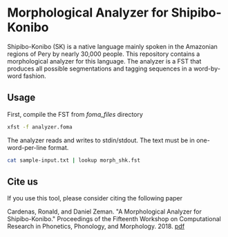 # Morphological Analyzer for Shipibo-Konibo

Shipibo-Konibo (SK) is a native language mainly spoken in the Amazonian regions of Pery by nearly 30,000 people.
This repository contains a morphological analyzer for this language.
The analyzer is a FST that produces all possible segmentations and tagging sequences in a word-by-word fashion.





## Usage
First, compile the FST from *foma_files* directory

```bash
xfst -f analyzer.foma
```

The analyzer reads and writes to stdin/stdout.
The text must be in one-word-per-line format.

```bash
cat sample-input.txt | lookup morph_shk.fst
```


## Cite us

If you use this tool, please consider citing the following paper

Cardenas, Ronald, and Daniel Zeman. "A Morphological Analyzer for Shipibo-Konibo." Proceedings of the Fifteenth Workshop on Computational Research in Phonetics, Phonology, and Morphology. 2018. [pdf](http://aclweb.org/anthology/W18-5815) 
